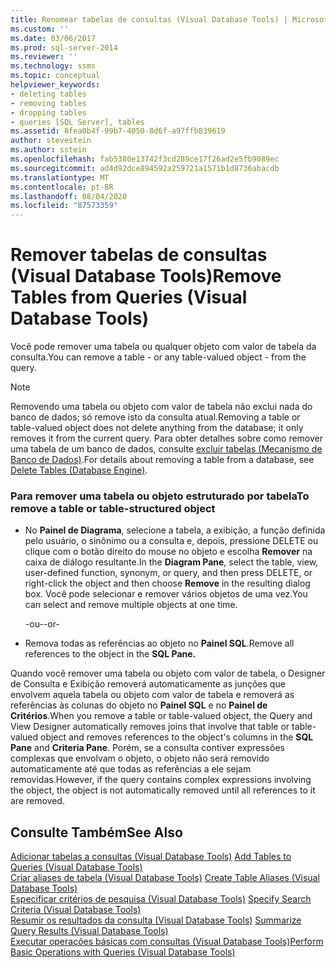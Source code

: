 ```yaml
---
title: Renomear tabelas de consultas (Visual Database Tools) | Microsoft Docs
ms.custom: ''
ms.date: 03/06/2017
ms.prod: sql-server-2014
ms.reviewer: ''
ms.technology: ssms
ms.topic: conceptual
helpviewer_keywords:
- deleting tables
- removing tables
- dropping tables
- queries [SQL Server], tables
ms.assetid: 8fea0b4f-99b7-4050-8d6f-a97ffb839619
author: stevestein
ms.author: sstein
ms.openlocfilehash: fab5380e13742f3cd289ce17f26ad2e5fb9089ec
ms.sourcegitcommit: ad4d92dce894592a259721a1571b1d8736abacdb
ms.translationtype: MT
ms.contentlocale: pt-BR
ms.lasthandoff: 08/04/2020
ms.locfileid: "87573359"
---
```

# <a name="remove-tables-from-queries-visual-database-tools"></a><span data-ttu-id="427c3-102">Remover tabelas de consultas (Visual Database Tools)</span><span class="sxs-lookup"><span data-stu-id="427c3-102">Remove Tables from Queries (Visual Database Tools)</span></span>
  <span data-ttu-id="427c3-103">Você pode remover uma tabela ou qualquer objeto com valor de tabela da consulta.</span><span class="sxs-lookup"><span data-stu-id="427c3-103">You can remove a table - or any table-valued object - from the query.</span></span>  
  
> [!NOTE]  
>  <span data-ttu-id="427c3-104">Removendo uma tabela ou objeto com valor de tabela não exclui nada do banco de dados; só remove isto da consulta atual.</span><span class="sxs-lookup"><span data-stu-id="427c3-104">Removing a table or table-valued object does not delete anything from the database; it only removes it from the current query.</span></span> <span data-ttu-id="427c3-105">Para obter detalhes sobre como remover uma tabela de um banco de dados, consulte [excluir tabelas &#40;Mecanismo de Banco de Dados&#41;](../../relational-databases/tables/delete-tables-database-engine.md).</span><span class="sxs-lookup"><span data-stu-id="427c3-105">For details about removing a table from a database, see [Delete Tables &#40;Database Engine&#41;](../../relational-databases/tables/delete-tables-database-engine.md).</span></span>  
  
### <a name="to-remove-a-table-or-table-structured-object"></a><span data-ttu-id="427c3-106">Para remover uma tabela ou objeto estruturado por tabela</span><span class="sxs-lookup"><span data-stu-id="427c3-106">To remove a table or table-structured object</span></span>  
  
-   <span data-ttu-id="427c3-107">No **Painel de Diagrama**, selecione a tabela, a exibição, a função definida pelo usuário, o sinônimo ou a consulta e, depois, pressione DELETE ou clique com o botão direito do mouse no objeto e escolha **Remover** na caixa de diálogo resultante.</span><span class="sxs-lookup"><span data-stu-id="427c3-107">In the **Diagram Pane**, select the table, view, user-defined function, synonym, or query, and then press DELETE, or right-click the object and then choose **Remove** in the resulting dialog box.</span></span> <span data-ttu-id="427c3-108">Você pode selecionar e remover vários objetos de uma vez.</span><span class="sxs-lookup"><span data-stu-id="427c3-108">You can select and remove multiple objects at one time.</span></span>  
  
     <span data-ttu-id="427c3-109">-ou-</span><span class="sxs-lookup"><span data-stu-id="427c3-109">-or-</span></span>  
  
-   <span data-ttu-id="427c3-110">Remova todas as referências ao objeto no **Painel SQL**.</span><span class="sxs-lookup"><span data-stu-id="427c3-110">Remove all references to the object in the **SQL Pane.**</span></span>  
  
 <span data-ttu-id="427c3-111">Quando você remover uma tabela ou objeto com valor de tabela, o Designer de Consulta e Exibição removerá automaticamente as junções que envolvem aquela tabela ou objeto com valor de tabela e removerá as referências às colunas do objeto no **Painel SQL** e no **Painel de Critérios**.</span><span class="sxs-lookup"><span data-stu-id="427c3-111">When you remove a table or table-valued object, the Query and View Designer automatically removes joins that involve that table or table-valued object and removes references to the object's columns in the **SQL Pane** and **Criteria Pane**.</span></span> <span data-ttu-id="427c3-112">Porém, se a consulta contiver expressões complexas que envolvam o objeto, o objeto não será removido automaticamente até que todas as referências a ele sejam removidas.</span><span class="sxs-lookup"><span data-stu-id="427c3-112">However, if the query contains complex expressions involving the object, the object is not automatically removed until all references to it are removed.</span></span>  
  
## <a name="see-also"></a><span data-ttu-id="427c3-113">Consulte Também</span><span class="sxs-lookup"><span data-stu-id="427c3-113">See Also</span></span>  
 <span data-ttu-id="427c3-114">[Adicionar tabelas a consultas &#40;Visual Database Tools&#41;](visual-database-tools.md) </span><span class="sxs-lookup"><span data-stu-id="427c3-114">[Add Tables to Queries &#40;Visual Database Tools&#41;](visual-database-tools.md) </span></span>  
 <span data-ttu-id="427c3-115">[Criar aliases de tabela &#40;Visual Database Tools&#41;](create-table-aliases-visual-database-tools.md) </span><span class="sxs-lookup"><span data-stu-id="427c3-115">[Create Table Aliases &#40;Visual Database Tools&#41;](create-table-aliases-visual-database-tools.md) </span></span>  
 <span data-ttu-id="427c3-116">[Especificar critérios de pesquisa &#40;Visual Database Tools&#41;](specify-search-criteria-visual-database-tools.md) </span><span class="sxs-lookup"><span data-stu-id="427c3-116">[Specify Search Criteria &#40;Visual Database Tools&#41;](specify-search-criteria-visual-database-tools.md) </span></span>  
 <span data-ttu-id="427c3-117">[Resumir os resultados da consulta &#40;Visual Database Tools&#41;](summarize-query-results-visual-database-tools.md) </span><span class="sxs-lookup"><span data-stu-id="427c3-117">[Summarize Query Results &#40;Visual Database Tools&#41;](summarize-query-results-visual-database-tools.md) </span></span>  
 [<span data-ttu-id="427c3-118">Executar operações básicas com consultas &#40;Visual Database Tools&#41;</span><span class="sxs-lookup"><span data-stu-id="427c3-118">Perform Basic Operations with Queries &#40;Visual Database Tools&#41;</span></span>](perform-basic-operations-with-queries-visual-database-tools.md)  
  
  
